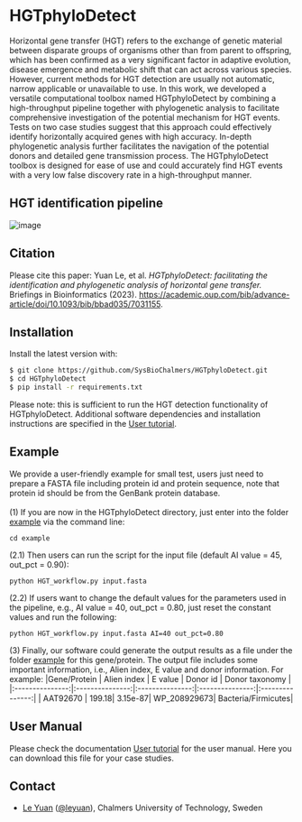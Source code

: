 # HGTphyloDetect
Horizontal gene transfer (HGT) refers to the exchange of genetic material
between disparate groups of organisms other than from parent to offspring,
which has been confirmed as a very significant factor in adaptive
evolution, disease emergence and metabolic shift that can act across various
species. However, current methods for HGT detection are usually not automatic,
narrow applicable or unavailable to use. In this work, we developed a versatile computational
toolbox named HGTphyloDetect by combining a high-throughput pipeline together with phylogenetic analysis
to facilitate comprehensive investigation of the potential mechanism for HGT events. Tests on two case
studies suggest that this approach could effectively
identify horizontally acquired genes with high accuracy. In-depth phylogenetic analysis further facilitates
the navigation of the potential donors and detailed gene transmission process. The HGTphyloDetect toolbox
is designed for ease of use and could accurately find HGT events with a very low false discovery rate
in a high-throughput manner.

## HGT identification pipeline
![image](https://github.com/SysBioChalmers/HGTphyloDetect/blob/master/doc/HGT_pipeline.png)

## Citation
Please cite this paper:
Yuan Le, et al. _HGTphyloDetect: facilitating the identification and phylogenetic analysis of horizontal gene transfer._ Briefings in Bioinformatics (2023). https://academic.oup.com/bib/advance-article/doi/10.1093/bib/bbad035/7031155.

## Installation
Install the latest version with:
```bash
$ git clone https://github.com/SysBioChalmers/HGTphyloDetect.git
$ cd HGTphyloDetect
$ pip install -r requirements.txt
```
Please note: this is sufficient to run the HGT detection functionality of HGTphyloDetect. Additional software dependencies and installation instructions are specified in the [User tutorial](https://github.com/SysBioChalmers/HGTphyloDetect/blob/master/User%20tutorial.pdf).

## Example
We provide a user-friendly example for small test, users just need to prepare a FASTA file including protein id and protein sequence, note that protein id should be from the GenBank protein database.<br><br>
(1) If you are now in the HGTphyloDetect directory, just enter into the folder [example](https://github.com/SysBioChalmers/HGTphyloDetect/tree/master/example) via the command line:
```linux
cd example
```

(2.1) Then users can run the script for the input file (default AI value = 45, out_pct = 0.90): 
```linux
python HGT_workflow.py input.fasta
```

(2.2) If users want to change the default values for the parameters used in the pipeline, e.g., AI value = 40, out_pct = 0.80, just reset the constant values and run the following: 
```linux
python HGT_workflow.py input.fasta AI=40 out_pct=0.80
```

(3) Finally, our software could generate the output results as a file under the folder [example](https://github.com/SysBioChalmers/HGTphyloDetect/tree/master/example) for this gene/protein. The output file includes some important information, i.e., Alien index, E value and donor information. For example:
|Gene/Protein | Alien index | E value | Donor id | 	Donor taxonomy |
|:---------------:|:---------------:|:---------------:|:---------------:|:---------------:|
| AAT92670 |   199.18|    3.15e-87|  WP_208929673|  Bacteria/Firmicutes|

## User Manual
Please check the documentation [User tutorial](https://github.com/SysBioChalmers/HGTphyloDetect/blob/master/User%20tutorial.pdf) for the user manual. Here you can download this file for your case studies.

## Contact
* [Le Yuan](https://www.chalmers.se/en/Staff/Pages/leyu.aspx) ([@leyuan](https://github.com/le-yuan)), Chalmers University of Technology, Sweden

